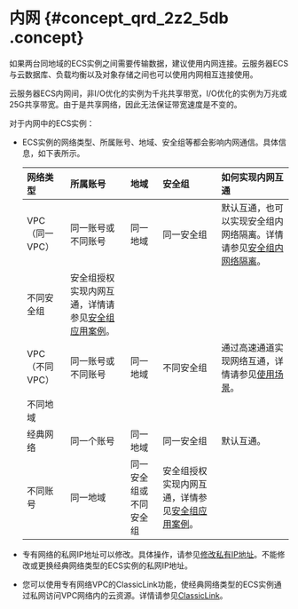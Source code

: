 # 内网 {#concept_qrd_2z2_5db .concept}

如果两台同地域的ECS实例之间需要传输数据，建议使用内网连接。云服务器ECS与云数据库、负载均衡以及对象存储之间也可以使用内网相互连接使用。

云服务器ECS内网间，非I/O优化的实例为千兆共享带宽，I/O优化的实例为万兆或25G共享带宽。由于是共享网络，因此无法保证带宽速度是不变的。

对于内网中的ECS实例：

-   ECS实例的网络类型、所属账号、地域、安全组等都会影响内网通信。具体信息，如下表所示。

    |网络类型|所属账号|地域|安全组|如何实现内网互通|
    |:---|:---|:-|:--|:-------|
    |VPC（同一VPC）|同一账号或不同账号|同一地域|同一安全组|默认互通，也可以实现安全组内网络隔离。详情请参见[安全组内网络隔离](../../../../cn.zh-CN/最佳实践/安全/安全组内网络隔离.md#)。|
    |不同安全组|安全组授权实现内网互通，详情请参见[安全组应用案例](../../../../cn.zh-CN/安全/安全组/安全组应用案例.md#)。|
    |VPC（不同VPC）|同一账号或不同账号|同一地域|不同安全组|通过高速通道实现网络互通，详情请参见[使用场景](../../../../cn.zh-CN/产品简介/使用场景.md#)。|
    |不同地域|
    |经典网络|同一个账号|同一地域|同一安全组|默认互通。|
    |不同账号|同一地域|同一安全组或不同安全组|安全组授权实现内网互通，详情参见[安全组应用案例](../../../../cn.zh-CN/安全/安全组/安全组应用案例.md#)。|

-   专有网络的私网IP地址可以修改。具体操作，请参见[修改私有IP地址](../../../../cn.zh-CN/网络/修改IPv4地址/修改私网IP地址.md#)。不能修改或更换经典网络类型的ECS实例的私网IP地址。
-   您可以使用专有网络VPC的ClassicLink功能，使经典网络类型的ECS实例通过私网访问VPC网络内的云资源。详情请参见[ClassicLink](../../../../cn.zh-CN/VPC与外部网络连接/ClassicLink/建立ClassicLink连接.md#)。

